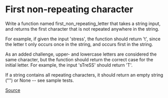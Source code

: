 # First non-repeating character

Write a function named first_non_repeating_letter that takes a string input,
and returns the first character that is not repeated anywhere in the string.

For example, if given the input 'stress', the function should return 't', since
the letter t only occurs once in the string, and occurs first in the string.

As an added challenge, upper- and lowercase letters are considered the same
character, but the function should return the correct case for the initial letter.
For example, the input 'sTreSS' should return 'T'.

If a string contains all repeating characters, it should return an empty string
("") or None -- see sample tests.

[Source](https://www.codewars.com/kata/52bc74d4ac05d0945d00054e/train/python)
